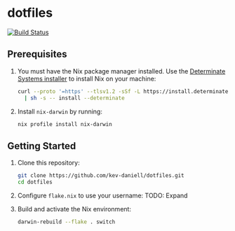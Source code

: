 # dotfiles

[![Build Status]](https://github.com/kev-daniell/dotfiles/actions/workflows/ci.yaml)

[build status]: https://github.com/kev-daniell/dotfiles/actions/workflows/ci.yaml/badge.svg?event=push

## Prerequisites

1. You must have the Nix package manager installed.
   Use the [Determinate Systems installer] to install Nix on your machine:

   ```sh
   curl --proto '=https' --tlsv1.2 -sSf -L https://install.determinate.systems/nix \
     | sh -s -- install --determinate
   ```

2. Install `nix-darwin` by running:

   ```sh
   nix profile install nix-darwin
   ```

[determinate systems installer]: https://github.com/DeterminateSystems/nix-installer

## Getting Started

1. Clone this repository:

   ```sh
   git clone https://github.com/kev-daniell/dotfiles.git
   cd dotfiles
   ```

2. Configure `flake.nix` to use your username:
   TODO: Expand

3. Build and activate the Nix environment:

   ```sh
   darwin-rebuild --flake . switch
   ```
